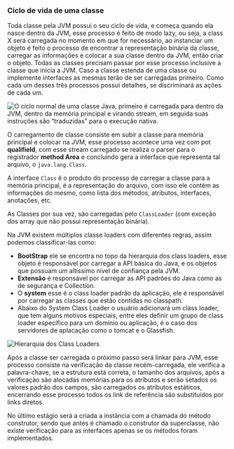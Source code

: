 ### Ciclo de vida de uma classe


Toda classe pela JVM possui o seu ciclo de vida, e começa quando ela nasce dentro da JVM, esse processo é feito de modo lazy, ou seja, a class X será carregada no momento em que for necessário, ao instanciar um objeto é feito o processo de encontrar a representação binária da classe, carregar as informações e colocar a sua classe dentro da JVM, então criar o objeto. Todas as classes precisam passar por esse processo inclusive a classe que inicia a JVM. Caso a classe estenda de uma classe ou implemente interfaces as mesmas terão de ser carregadas primeiro. Como cada um desses três processos possui detalhes, se discriminará as ações de cada um.	

![O ciclo normal de uma classe Java, primeiro é carregada para dentro da JVM, dentro da memória principal e virando stream, em seguida suas instruções são “traduzidas”  para o execução nativa.](chapter_5_1.png)



O carregamento de classe consiste em subir a classe para memória principal e colocar na JVM, esse processo acontece uma vez com pot **qualifield**, com esse stream carregado se realiza o parser para o registrador **method Area** e concluindo gera a interface que representa tal arquivo, o `java.lang.Class`. 	

A interface `Class` é o produto do processo de carregar a classe para a memória principal, é a representação do arquivo, com isso ele contém as informações do mesmo, como lista dos métodos, atributos, interfaces, anotações, etc.

As Classes por sua vez, são carregadas pelo `ClassLoader` (com exceção dos array que não possui representação binária).


Na JVM existem múltiplos classe loaders com diferentes regras, assim podemos classificar-las como: 

* **BootStrap** ele se encontra no topo da hierarquia dos class loaders, esse objeto é responsável por carregar a API básica do Java, e os objetos que possuam um altíssimo nível de confiança pela JVM. 
* **Extensão** é responsável por carregar as API padrões do Java como as de segurança e Collection. 
* O **system** esse é o class loader padrão da aplicação, ele é responsável por carregar as classes que estão contidas no classpath. 
* Abaixo do System Class Loader o usuário adicionará um class loader, que tem alguns motivos especiais, entre eles definir um grupo de class loader específico para um domínio ou aplicação, é o caso dos servidores de aplacação como o tomcat e o Glassfish.
 

![Hierarquia dos Class Loaders](chapter_5_2.png)


Após a classe ser carregada o próximo passo será linkar para JVM, esse processo consiste na verificação da classe recém-carregada, ele verifica a palavra-chave, se a estrutura está correta, o tamanho dos arquivos, após a verificação são alocadas memórias para os atributos e serão setados os valores padrão dos campos, são carregados os atributos estáticos, encerrando esse processo todos os link de referência são substituídos por links diretos.

No último estágio será a criada a instância com a chamada do método construtor, sendo que antes é chamado o construtor da superclasse, não existe verificação para as interfaces apenas se os métodos foram implementados.



